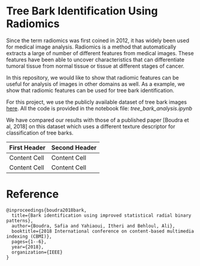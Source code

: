 # Tree Bark Identification Using Radiomics 
Since the term radiomics was first coined in 2012, it has widely been used for medical image analysis. Radiomics is a method that automatically extracts a large of number of different features from medical images. These features have been able to uncover characteristics that can differentiate tumoral tissue from normal tissue or tissue at different stages of cancer.

In this repository, we would like to show that radiomic features can be useful for analysis of images in other domains as well. As a example, we show that radiomic features can be used for tree bark identification. 

For this project, we use the publicly available dataset of tree bark images [here](https://www.vicos.si/resources/trunk12/). All the code is provided in the notebook file: *tree_bark_analysis.ipynb*

We have compared our results with those of a published paper [Boudra et al, 2018] on this dataset which uses a different texture descriptor for classification of tree barks. 

| First Header  | Second Header |
| ------------- | ------------- |
| Content Cell  | Content Cell  |
| Content Cell  | Content Cell  |

# Reference 
```
@inproceedings{boudra2018bark,
  title={Bark identification using improved statistical radial binary patterns},
  author={Boudra, Safia and Yahiaoui, Itheri and Behloul, Ali},
  booktitle={2018 International conference on content-based multimedia indexing (CBMI)},
  pages={1--6},
  year={2018},
  organization={IEEE}
}
```
